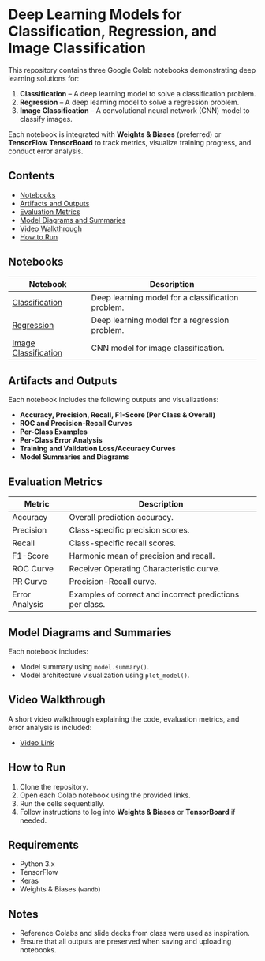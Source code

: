 # Deep Learning Models for Classification, Regression, and Image Classification

This repository contains three Google Colab notebooks demonstrating deep learning solutions for:

1. **Classification** – A deep learning model to solve a classification problem.
2. **Regression** – A deep learning model to solve a regression problem.
3. **Image Classification** – A convolutional neural network (CNN) model to classify images.

Each notebook is integrated with **Weights & Biases** (preferred) or **TensorFlow TensorBoard** to track metrics, visualize training progress, and conduct error analysis.

## Contents
- [Notebooks](#notebooks)
- [Artifacts and Outputs](#artifacts-and-outputs)
- [Evaluation Metrics](#evaluation-metrics)
- [Model Diagrams and Summaries](#model-diagrams-and-summaries)
- [Video Walkthrough](#video-walkthrough)
- [How to Run](#how-to-run)

## Notebooks
| Notebook | Description |
|----------|-------------|
| [Classification](link-to-colab) | Deep learning model for a classification problem. |
| [Regression](link-to-colab) | Deep learning model for a regression problem. |
| [Image Classification](link-to-colab) | CNN model for image classification. |

## Artifacts and Outputs
Each notebook includes the following outputs and visualizations:

- **Accuracy, Precision, Recall, F1-Score (Per Class & Overall)**
- **ROC and Precision-Recall Curves**
- **Per-Class Examples**
- **Per-Class Error Analysis**
- **Training and Validation Loss/Accuracy Curves**
- **Model Summaries and Diagrams**

## Evaluation Metrics
| Metric | Description |
|--------|-------------|
| Accuracy | Overall prediction accuracy. |
| Precision | Class-specific precision scores. |
| Recall | Class-specific recall scores. |
| F1-Score | Harmonic mean of precision and recall. |
| ROC Curve | Receiver Operating Characteristic curve. |
| PR Curve | Precision-Recall curve. |
| Error Analysis | Examples of correct and incorrect predictions per class. |

## Model Diagrams and Summaries
Each notebook includes:
- Model summary using `model.summary()`.
- Model architecture visualization using `plot_model()`.

## Video Walkthrough
A short video walkthrough explaining the code, evaluation metrics, and error analysis is included:
- [Video Link](link-to-video)

## How to Run
1. Clone the repository.
2. Open each Colab notebook using the provided links.
3. Run the cells sequentially.
4. Follow instructions to log into **Weights & Biases** or **TensorBoard** if needed.

## Requirements
- Python 3.x
- TensorFlow
- Keras
- Weights & Biases (`wandb`)

## Notes
- Reference Colabs and slide decks from class were used as inspiration.
- Ensure that all outputs are preserved when saving and uploading notebooks.

